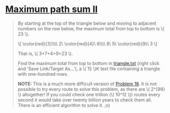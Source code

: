 # [Maximum path sum II](https://projecteuler.net/problem=67)

> By starting at the top of the triangle below and moving to adjacent numbers on the row below, the maximum total from top to bottom is \\( 23 \\).
> 
> \\[
> \color{red}{3}\\\\\\\\
> 2\ \color{red}{4}\ 6\\\\\\\\
> 8\ 5\ \color{red}{9}\ 3
> \\]
> 
> That is, \\( 3+7+4+9=23 \\).
> 
> Find the maximum total from top to bottom in [triangle.txt](https://projecteuler.net/project/resources/p067_triangle.txt) (right click and 'Save Link/Target As...'), a \\( 15 \\)K text file containing a triangle with one-hundred rows.
> 
> **NOTE:** This is a much more difficult version of [Problem 18](https://projecteuler.net/problem=18). It is not possible to try every route to solve this problem, as there are \\( 2^{99} \\) altogether! If you could check one trillion (\\( 10^12 \\)) routes every second it would take over twenty billion years to check them all. There is an efficient algorithm to solve it. ;o)
